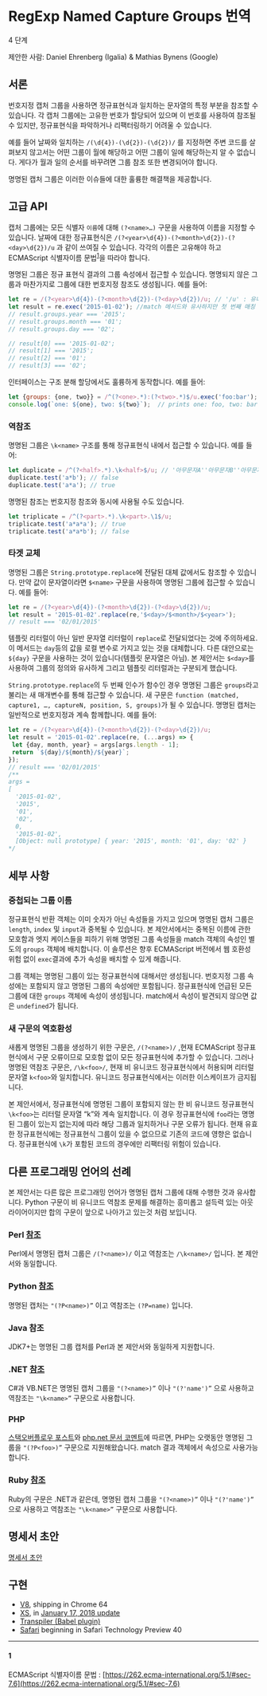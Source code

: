 # RegExp Named Capture Groups 번역

4 단계

제안한 사람: Daniel Ehrenberg (Igalia) & Mathias Bynens (Google)

## 서론

번호지정 캡처 그룹을 사용하면 정규표현식과 일치하는 문자열의 특정 부분을 참조할 수 있습니다. 각 캡처 그룹에는 고유한 번호가 할당되어 있으며 이 번호를 사용하여 참조될 수 있지만, 정규표현식을 파악하거나 리팩터링하기 어려울 수 있습니다.

예를 들어 날짜와 일치하는 `/(\d{4})-(\d{2})-(\d{2})/` 를 지정하면 주변 코드를 살펴보지 않고서는 어떤 그룹이 월에 해당하고 어떤 그룹이 일에 해당하는지 알 수 없습니다. 게다가 월과 일의 순서를 바꾸려면 그룹 참조 또한 변경되어야 합니다.

명명된 캡처 그룹은 이러한 이슈들에 대한 훌륭한 해결책을 제공합니다. 

## 고급 API

캡처 그룹에는 모든 식별자 `이름`에 대해 `(?<name>…)` 구문을 사용하여 이름을 지정할 수 있습니다. 날짜에 대한 정규표현식은 `/(?<year>\d{4})-(?<month>\d{2})-(?<day>\d{2})/u` 과 같이 쓰여질 수 있습니다. 각각의 이름은 고유해야 하고 ECMAScript 식별자이름 문법<sup>[1][]</sup>을 따라야 합니다.

명명된 그룹은 정규 표현식 결과의 그룹 속성에서 접근할 수 있습니다. 명명되지 않은 그룹과 마찬가지로 그룹에 대한 번호지정 참조도 생성됩니다. 예를 들어:

```js
let re = /(?<year>\d{4})-(?<month>\d{2})-(?<day>\d{2})/u; // '/u' : 유니코드 문자에 일치
let result = re.exec('2015-01-02'); //match 메서드와 유사하지만 첫 번째 매칭 결과만 반환
// result.groups.year === '2015';
// result.groups.month === '01';
// result.groups.day === '02';

// result[0] === '2015-01-02';
// result[1] === '2015';
// result[2] === '01';
// result[3] === '02';
```

인터페이스는 구조 분해 할당에서도 훌륭하게 동작합니다. 예를 들어:

```js
let {groups: {one, two}} = /^(?<one>.*):(?<two>.*)$/u.exec('foo:bar'); //여기서 '.'은 모든 문자열을 뜻함 '*'는 없거나 있거나
console.log(`one: ${one}, two: ${two}`);  // prints one: foo, two: bar
```

### 역참조

명명된 그룹은 `\k<name>` 구조를 통해 정규표현식 내에서 접근할 수 있습니다. 예를 들어:

```js
let duplicate = /^(?<half>.*).\k<half>$/u; // '아무문자A''아무문자B''아무문자A'형태
duplicate.test('a*b'); // false
duplicate.test('a*a'); // true
```

명명된 참조는 번호지정 참조와 동시에 사용될 수도 있습니다.

```js
let triplicate = /^(?<part>.*).\k<part>.\1$/u; 
triplicate.test('a*a*a'); // true
triplicate.test('a*a*b'); // false
```

### 타겟 교체

명명된 그룹은 `String.prototype.replace`에 전달된 대체 값에서도 참조할 수 있습니다. 만약 값이 문자열이라면 `$<name>` 구문을 사용하여 명명된 그룹에 접근할 수 있습니다. 예를 들어: 

```js
let re = /(?<year>\d{4})-(?<month>\d{2})-(?<day>\d{2})/u;
let result = '2015-01-02'.replace(re,'$<day>/$<month>/$<year>');
// result === '02/01/2015'
```

템플릿 리터럴이 아닌 일반 문자열 리터럴이 `replace`로 전달되었다는 것에 주의하세요. 이 메서드는 `day`등의 값을 로컬 변수로 가지고 있는 것을 대체합니다. 다른 대안으로는 `${day}` 구문을 사용하는 것이 있습니다(템플릿 문자열은 아님). 본 제안서는 `$<day>`를 사용하여 그룹의 정의와 유사하게 그리고 템플릿 리터럴과는 구분되게 했습니다.

`String.prototype.replace`의 두 번째 인수가 함수인 경우 명명된 그룹은 `groups`라고 불리는 새 매개변수를 통해 접근할 수 있습니다. 새 구문은 `function (matched, capture1, …, captureN, position, S, groups)`가 될 수 있습니다. 명명된 캡처는 일반적으로 번호지정과 계속 함께합니다. 예를 들어:

```js
let re = /(?<year>\d{4})-(?<month>\d{2})-(?<day>\d{2})/u;
let result = '2015-01-02'.replace(re, (...args) => {
 let {day, month, year} = args[args.length - 1];
 return `${day}/${month}/${year}`;
});
// result === '02/01/2015'
/**
args = 
[
  '2015-01-02',
  '2015',
  '01',
  '02',
  0,
  '2015-01-02',
  [Object: null prototype] { year: '2015', month: '01', day: '02' }
*/
```

## 세부 사항

### 중첩되는 그룹 이름

정규표현식 반환 객체는 이미 숫자가 아닌 속성들을 가지고 있으며 명명된 캡처 그룹은 `length`, `index` 및 `input`과 중복될 수 있습니다. 본 제안서에서는 중복된 이름에 관한 모호함과 엣지 케이스들을 피하기 위해 명명된 그룹 속성들을 match 객체의 속성인 별도의 `groups` 객체에 배치합니다. 이 솔루션은 향후 ECMAScript 버전에서 웹 호환성 위험 없이 `exec`결과에 추가 속성을 배치할 수 있게 해줍니다.

그룹 객체는 명명된 그룹이 있는 정규표현식에 대해서만 생성됩니다. 번호지정 그룹 속성에는 포함되지 않고 명명된 그룹의 속성에만 포함됩니다. 정규표현식에 언급된 모든 그룹에 대한 `groups` 객체에 속성이 생성됩니다. match에서 속성이 발견되지 않으면 값은 `undefined`가 됩니다.

### 새 구문의 역호환성

새롭게 명명된 그룹을 생성하기 위한 구문은, `/(?<name>)/` ,현재 ECMAScript 정규표현식에서 구문 오류이므로 모호함 없이 모든 정규표현식에 추가할 수 있습니다. 그러나 명명된 역참조 구문은, `/\k<foo>/`, 현재 비 유니코드 정규표현식에서 허용되며 리터럴 문자열 `k<foo>`와 일치합니다. 유니코드 정규표현식에서는 이러한 이스케이프가 금지됩니다.

본 제안서에서, 정규표현식에 명명된 그룹이 포함되지 않는 한 비 유니코드 정규표현식 `\k<foo>`는 리터럴 문자열 “k<foo>”와 계속 일치합니다. 이 경우 정규표현식에 `foo`라는 명명된 그룹이 있는지 없는지에 따라 해당 그룹과 일치하거나 구문 오류가 됩니다. 현재 유효한 정규표현식에는 정규표현식 그룹이 있을 수 없으므로 기존의 코드에 영향은 없습니다. 정규표현식에 `\k`가 포함된 코드의 경우에만 리팩터링 위험이 있습니다.

## 다른 프로그래밍 언어의 선례

본 제안서는 다른 많은 프로그래밍 언어가 명명된 캡처 그룹에 대해 수행한 것과 유사합니다. Python 구문이 비 유니코드 역참조 문제를 해결하는 흥미롭고 설득력 있는 아웃라이어이지만 합의 구문이 앞으로 나아가고 있는것 처럼 보입니다.

### Perl [참조](http://perldoc.perl.org/perlre.html#Regular-Expressions)

Perl에서 명명된 캡처 그룹은 `/(?<name>)/` 이고 역참조는 `/\k<name>/` 입니다. 본 제안서와 동일합니다.

### Python [참조](https://docs.python.org/2/library/re.html#regular-expression-syntax)

명명된 캡처는 `"(?P<name>)”` 이고 역참조는 `(?P=name)` 입니다.

### Java 참조

JDK7+는 명명된 그룹 캡처를 Perl과 본 제안서와 동일하게 지원합니다.

### .NET [참조](https://learn.microsoft.com/en-us/dotnet/standard/base-types/grouping-constructs-in-regular-expressions?redirectedfrom=MSDN#Anchor_1)

C#과 VB.NET은 명명된 캡처 그룹을 `"(?<name>)”` 이나 `"(?'name')”` 으로 사용하고 역참조는 `"\k<name>”` 구문으로 사용합니다.

### PHP

[스택오버플로우 포스트](https://stackoverflow.com/questions/6971287/named-capture-in-php-using-regex)와 [php.net 문서 코멘트](http://php.net/manual/en/function.preg-match.php#89418)에 따르면, PHP는 오랫동안 명명된 그룹을 `"(?P<foo>)”` 구문으로 지원해왔습니다. match 결과 객체에서 속성으로 사용가능합니다.

### Ruby [참조](https://ruby-doc.org/core-2.2.0/Regexp.html#class-Regexp-label-Capturing)

Ruby의 구문은 .NET과 같은데, 명명된 캡처 그룹을 `"(?<name>)”` 이나 `"(?'name')”` 으로 사용하고 역참조는 `"\k<name>”` 구문으로 사용합니다.

## 명세서 초안

[명세서 초안](https://tc39.es/proposal-regexp-named-groups/)

## 구현

- [V8](https://bugs.chromium.org/p/v8/issues/detail?id=5437), shipping in Chrome 64
- [XS](https://github.com/Moddable-OpenSource/moddable/blob/public/xs/sources/xsre.c), in [January 17, 2018 update](http://blog.moddable.tech/blog/january-17-2017-big-update-to-moddable-sdk/)
- [Transpiler (Babel plugin)](https://github.com/DmitrySoshnikov/babel-plugin-transform-modern-regexp#named-capturing-groups)
- [Safari](https://developer.apple.com/safari/technology-preview/release-notes/) beginning in Safari Technology Preview 40

[1]: #1
---

#### 1

ECMAScript 식별자이름 문법 : [https://262.ecma-international.org/5.1/#sec-7.6](https://262.ecma-international.org/5.1/#sec-7.6)
